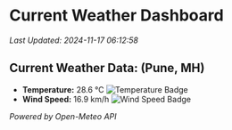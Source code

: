
# Current Weather Dashboard

_Last Updated: 2024-11-17 06:12:58_

## Current Weather Data: (Pune, MH)
- **Temperature:** 28.6 °C ![Temperature Badge](https://img.shields.io/badge/Temperature-Medium%20Temp-green)
- **Wind Speed:** 16.9 km/h ![Wind Speed Badge](https://img.shields.io/badge/Wind%20Speed-Low%20Wind-blue)

*Powered by Open-Meteo API*
